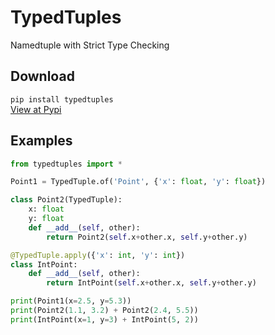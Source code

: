 # TypedTuples
Namedtuple with Strict Type Checking

## Download
`pip install typedtuples`<br>
[View at Pypi](https://pypi.org/project/Typedtuples/)

## Examples
```Python
from typedtuples import *

Point1 = TypedTuple.of('Point', {'x': float, 'y': float})

class Point2(TypedTuple):
    x: float
    y: float
    def __add__(self, other):
        return Point2(self.x+other.x, self.y+other.y)

@TypedTuple.apply({'x': int, 'y': int})
class IntPoint:
    def __add__(self, other):
        return IntPoint(self.x+other.x, self.y+other.y)

print(Point1(x=2.5, y=5.3))
print(Point2(1.1, 3.2) + Point2(2.4, 5.5))
print(IntPoint(x=1, y=3) + IntPoint(5, 2))
```
